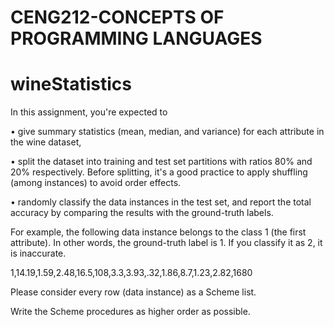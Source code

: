 # CENG212-CONCEPTS OF PROGRAMMING LANGUAGES
# wineStatistics

In this assignment, you're expected to

• give summary statistics (mean, median, and variance) for each attribute in the wine dataset,

• split the dataset into training and test set partitions with ratios 80% and 20% respectively. Before splitting, it's a good practice to apply shuffling (among instances) to avoid order effects.

• randomly classify the data instances in the test set, and report the total accuracy by comparing the results with the ground-truth labels.

For example, the following data instance belongs to the class 1 (the first attribute). In other words, the ground-truth label is 1. If you classify it as 2, it is inaccurate.

1,14.19,1.59,2.48,16.5,108,3.3,3.93,.32,1.86,8.7,1.23,2.82,1680

Please consider every row (data instance) as a Scheme list.

Write the Scheme procedures as higher order as possible.
